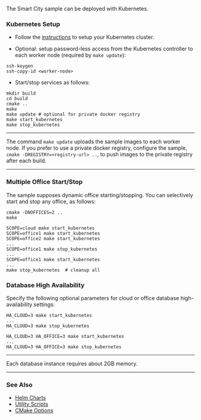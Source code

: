 
The Smart City sample can be deployed with Kubernetes. 

### Kubernetes Setup

- Follow the [instructions](setup-kubernetes.md) to setup your Kubernetes cluster. 

- Optional: setup password-less access from the Kubernetes controller to each worker node (required by ```make update```):   

```
ssh-keygen
ssh-copy-id <worker-node>
```

- Start/stop services as follows:   

```
mkdir build
cd build
cmake ..
make
make update # optional for private docker registry
make start_kubernetes
make stop_kubernetes
```

---

The command ```make update``` uploads the sample images to each worker node. If you prefer to use a private docker registry, configure the sample, `cmake -DREGISTRY=<registry-url> ..`, to push images to the private registry after each build.  

---

### Multiple Office Start/Stop

The sample supposes dynamic office starting/stopping. You can selectively start and stop any office, as follows:

```
cmake -DNOFFICES=2 ..
make

SCOPE=cloud make start_kubernetes
SCOPE=office1 make start_kubernetes
SCOPE=office2 make start_kubernetes
...
SCOPE=office1 make stop_kubernetes
...
SCOPE=office1 make start_kubernetes
...
make stop_kubernetes  # cleanup all
```

### Database High Availability 

Specify the following optional parameters for cloud or office database high-availability settings:   

```
HA_CLOUD=3 make start_kubernetes
...
HA_CLOUD=3 make stop_kubernetes

HA_CLOUD=3 HA_OFFICE=3 make start_kubernetes
...
HA_CLOUD=3 HA_OFFICE=3 make stop_kubernetes
```

---

Each database instance requires about 2GB memory.

---

### See Also 

- [Helm Charts](helm/smtc/README.md)  
- [Utility Scripts](../../doc/script.md)   
- [CMake Options](../../doc/cmake.md)  

